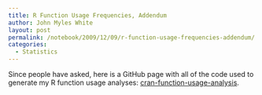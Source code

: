 ```yaml
---
title: R Function Usage Frequencies, Addendum
author: John Myles White
layout: post
permalink: /notebook/2009/12/09/r-function-usage-frequencies-addendum/
categories:
  - Statistics
---
```


Since people have asked, here is a GitHub page with all of the code used to generate my R function usage analyses: [cran-function-usage-analysis](http://github.com/johnmyleswhite/cran-function-usage-analysis).
